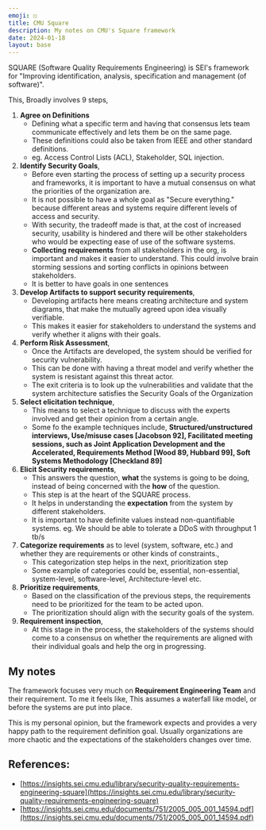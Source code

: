 ```yaml
---
emoji: ◻️
title: CMU Square
description: My notes on CMU's Square framework
date: 2024-01-18
layout: base
---
```


SQUARE (Software Quality Requirements Engineering) is SEI's framework for "Improving identification, analysis, specification and management (of software)".

This, Broadly involves 9 steps,

1. __Agree on Definitions__
   - Defining what a specific term and having that consensus lets team communicate effectively and lets them be on the same page.
   - These definitions could also be taken from IEEE and other standard definitions.
   - eg. Access Control Lists (ACL), Stakeholder, SQL injection.
2. __Identify Security Goals__, 
   - Before even starting the process of setting up a security process and frameworks, it is important to have a mutual consensus on what the priorities of the organization are.
   - It is not possible to have a whole goal as "Secure everything." because different areas and systems require different levels of access and security.
   - With security, the tradeoff made is that, at the cost of increased security, usability is hindered and there will be other stakeholders who would be expecting ease of use of the software systems.
   - __Collecting requirements__ from all stakeholders in the org, is important and makes it easier to understand. This could involve brain storming sessions and sorting conflicts in opinions between stakeholders.
   - It is better to have goals in one sentences
3. __Develop Artifacts to support security requirements__,  
   - Developing artifacts here means creating architecture and system diagrams, that make the mutually agreed upon idea visually verifiable.
   - This makes it easier for stakeholders to understand the systems and verify whether it aligns with their goals.
4. __Perform Risk Assessment__,
   - Once the Artifacts are developed, the system should be verified for security vulnerability.
   - This can be done with having a threat model and verify whether the system is resistant against this threat actor.
   - The exit criteria is to look up the vulnerabilities and validate that the system architecture satisfies the Security Goals of the Organization
5. __Select elicitation technique__,  
   - This means to select a technique to discuss with the experts involved and get their opinion from a certain angle. 
   - Some fo the example techniques include, **Structured/unstructured interviews, Use/misuse cases \[Jacobson 92\], Facilitated meeting sessions, such as Joint Application Development and the Accelerated, Requirements Method \[Wood 89, Hubbard 99\], Soft Systems Methodology \[Checkland 89\]**
6. __Elicit Security requirements__, 
   - This answers the question, **what** the systems is going to be doing, instead of being concerned with the **how** of the question.
   - This step is at the heart of the SQUARE process.
   - It helps in understanding the __expectation__ from the system by different stakeholders.
   - It is important to have definite values instead non-quantifiable systems. eg. We should be able to tolerate a DDoS with throughput 1 tb/s 
7. __Categorize requirements__ as to level (system, software, etc.) and whether they are requirements or other kinds of constraints., 
   - This categorization step helps in the next, prioritization step
   - Some example of categories could be, essential, non-essential, system-level, software-level, Architecture-level etc.
8. __Prioritize requirements__, 
   - Based on the classification of the previous steps, the requirements need to be prioritized for the team to be acted upon.
   - The prioritization should align with the security goals of the system.
9. __Requirement inspection__,
   - At this stage in the process, the stakeholders of the systems should come to a consensus on whether the requirements are aligned with their individual goals and help the org in progressing.

## My notes
The framework focuses very much on __Requirement Engineering Team__ and their requirement. To me it feels like, This assumes a waterfall like model, or before the systems are put into place.

This is my personal opinion, but the framework expects and provides a very happy path to the requirement definition goal. Usually organizations are more chaotic and the expectations of the stakeholders changes over time.

## References:
- [https://insights.sei.cmu.edu/library/security-quality-requirements-engineering-square](https://insights.sei.cmu.edu/library/security-quality-requirements-engineering-square)
- [https://insights.sei.cmu.edu/documents/751/2005_005_001_14594.pdf](https://insights.sei.cmu.edu/documents/751/2005_005_001_14594.pdf)